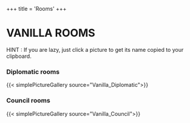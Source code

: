 +++
title = 'Rooms'
+++

# VANILLA ROOMS

HINT : If you are lazy, just click a picture to get its name copied to your clipboard.

### Diplomatic rooms

{{< simplePictureGallery source="Vanilla_Diplomatic">}}

### Council rooms

{{< simplePictureGallery source="Vanilla_Council">}}